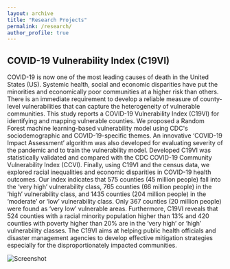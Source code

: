 ```yaml
---
layout: archive
title: "Research Projects"
permalink: /research/
author_profile: true
---
```


## COVID-19 Vulnerability Index (C19VI)

COVID-19 is now one of the most leading causes of death in the United States (US). Systemic health, social and economic disparities have put the minorities and economically poor communities at a higher risk than others. There is an immediate requirement to develop a reliable measure of county-level vulnerabilities that can capture the heterogeneity of vulnerable communities. This study reports a COVID-19 Vulnerability Index (C19VI) for identifying and mapping vulnerable counties. We proposed a Random Forest machine learning-based vulnerability model using CDC's sociodemographic and COVID-19-specific themes. An innovative ‘COVID-19 Impact Assessment’ algorithm was also developed for evaluating severity of the pandemic and to train the vulnerability model. Developed C19VI was statistically validated and compared with the CDC COVID-19 Community Vulnerability Index (CCVI). Finally, using C19VI and the census data, we explored racial inequalities and economic disparities in COVID-19 health outcomes. Our index indicates that 575 counties (45 million people) fall into the ‘very high’ vulnerability class, 765 counties (66 million people) in the ‘high’ vulnerability class, and 1435 counties (204 million people) in the ‘moderate’ or ‘low’ vulnerability class. Only 367 counties (20 million people) were found as ‘very low’ vulnerable areas. Furthermore, C19VI reveals that 524 counties with a racial minority population higher than 13% and 420 counties with poverty higher than 20% are in the ‘very high’ or ‘high’ vulnerability classes. The C19VI aims at helping public health officials and disaster management agencies to develop effective mitigation strategies especially for the disproportionately impacted communities.

![Screenshot](profile1.jpg)
